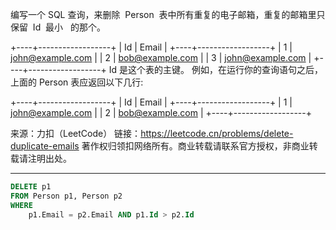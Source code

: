 编写一个 SQL 查询，来删除  Person  表中所有重复的电子邮箱，重复的邮箱里只保留  Id  最小   的那个。

+----+------------------+
| Id | Email |
+----+------------------+
| 1 | john@example.com |
| 2 | bob@example.com |
| 3 | john@example.com |
+----+------------------+
Id 是这个表的主键。
例如，在运行你的查询语句之后，上面的 Person 表应返回以下几行:

+----+------------------+
| Id | Email |
+----+------------------+
| 1 | john@example.com |
| 2 | bob@example.com |
+----+------------------+

来源：力扣（LeetCode）
链接：https://leetcode.cn/problems/delete-duplicate-emails
著作权归领扣网络所有。商业转载请联系官方授权，非商业转载请注明出处。

---

```sql
DELETE p1
FROM Person p1, Person p2
WHERE
    p1.Email = p2.Email AND p1.Id > p2.Id
```
